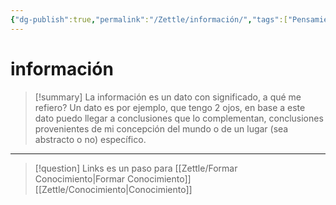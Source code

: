 ```yaml
---
{"dg-publish":true,"permalink":"/Zettle/información/","tags":["Pensamiento,"],"created":"2023-08-31T17:10:34.397-05:00","updated":"2023-09-01T20:19:30.776-05:00"}
---
```



#  información

> [!summary] 
> La información es un dato con significado, a qué me refiero? Un dato es por ejemplo, que tengo 2 ojos, en base a este dato puedo llegar a conclusiones que lo complementan, conclusiones provenientes de mi concepción del mundo o de un lugar (sea abstracto o no) específico. 

- - - 
> [!question] Links
> es un paso para [[Zettle/Formar Conocimiento\|Formar Conocimiento]]
> [[Zettle/Conocimiento\|Conocimiento]]


